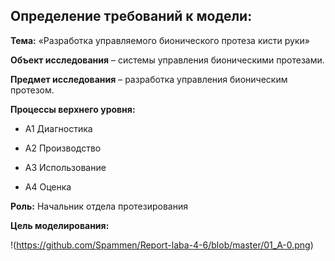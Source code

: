 ## Определение требований к модели:
**Тема:** «Разработка управляемого бионического протеза кисти руки»

**Объект исследования** – системы управления бионическими протезами.

**Предмет исследования** – разработка управления бионическим протезом.

**Процессы верхнего уровня:**

* A1 Диагностика 

* A2 Производство 

* A3 Использование 

* A4 Оценка 

**Роль:**
Начальник отдела протезирования

**Цель моделирования:**


!(https://github.com/Spammen/Report-laba-4-6/blob/master/01_A-0.png)
